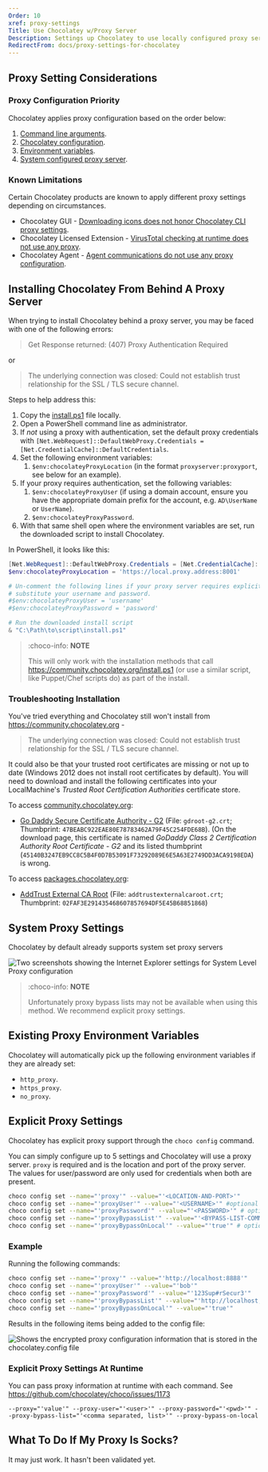 ```yaml
---
Order: 10
xref: proxy-settings
Title: Use Chocolatey w/Proxy Server
Description: Settings up Chocolatey to use locally configured proxy server
RedirectFrom: docs/proxy-settings-for-chocolatey
---
```


## Proxy Setting Considerations

### Proxy Configuration Priority

Chocolatey applies proxy configuration based on the order below:

1. [Command line arguments](#explicit-proxy-settings-at-runtime).
1. [Chocolatey configuration](#explicit-proxy-settings).
1. [Environment variables](#existing-proxy-environment-variables).
1. [System configured proxy server](#system-proxy-settings).

### Known Limitations

Certain Chocolatey products are known to apply different proxy settings depending on circumstances.

* Chocolatey GUI - [Downloading icons does not honor Chocolatey CLI proxy settings](https://github.com/chocolatey/ChocolateyGUI/issues/1013).
* Chocolatey Licensed Extension - [VirusTotal checking at runtime does not use any proxy](https://github.com/chocolatey/chocolatey-licensed-issues/issues/351).
* Chocolatey Agent - [Agent communications do not use any proxy configuration](https://github.com/chocolatey/chocolatey-licensed-issues/issues/350).

## Installing Chocolatey From Behind A Proxy Server

When trying to install Chocolatey behind a proxy server, you may be faced with one of the following errors:

> Get Response returned: (407) Proxy Authentication Required

or

> The underlying connection was closed: Could not establish trust relationship for the SSL / TLS secure channel.

Steps to help address this:

1. Copy the [install.ps1](https://community.chocolatey.org/install.ps1) file locally.
1. Open a PowerShell command line as administrator.
1. If _not_ using a proxy with authentication, set the default proxy credentials with `[Net.WebRequest]::DefaultWebProxy.Credentials = [Net.CredentialCache]::DefaultCredentials`.
1. Set the following environment variables:
   1. `$env:chocolateyProxyLocation` (in the format `proxyserver:proxyport`, see below for an example).
1. If your proxy requires authentication, set the following variables:
   1. `$env:chocolateyProxyUser` (if using a domain account, ensure you have the appropriate domain prefix for the account, e.g. `AD\UserName` or `UserName`).
   1. `$env:chocolateyProxyPassword`.
1. With that same shell open where the environment variables are set, run the downloaded script to install Chocolatey.

In PowerShell, it looks like this:

```powershell
[Net.WebRequest]::DefaultWebProxy.Credentials = [Net.CredentialCache]::DefaultCredentials
$env:chocolateyProxyLocation = 'https://local.proxy.address:8001'

# Un-comment the following lines if your proxy server requires explicit authentication and
# substitute your username and password.
#$env:chocolateyProxyUser = 'username'
#$env:chocolateyProxyPassword = 'password'

# Run the downloaded install script
& "C:\Path\to\script\install.ps1"
```

> :choco-info: **NOTE**
>
> This will only work with the installation methods that call https://community.chocolatey.org/install.ps1 (or use a similar script, like Puppet/Chef scripts do) as part of the install.

### Troubleshooting Installation

You've tried everything and Chocolatey still won't install from <https://community.chocolatey.org> -

> The underlying connection was closed: Could not establish trust relationship for the SSL / TLS secure channel.

It could also be that your trusted root certificates are missing or not up to date (Windows 2012 does not install root certificates by default). You will need to download and install the following certificates into your LocalMachine's *Trusted Root Certification Authorities* certificate store.

To access [community.chocolatey.org](https://community.chocolatey.org):

* [Go Daddy Secure Certificate Authority - G2](https://certs.godaddy.com/repository) (File: `gdroot-g2.crt`; Thumbprint: `47BEABC922EAE80E78783462A79F45C254FDE68B`). (On the download page, this certificate is named *GoDaddy Class 2 Certification Authority Root Certificate - G2* and its listed thumbprint (`45140B3247EB9CC8C5B4F0D7B53091F73292089E6E5A63E2749DD3ACA9198EDA`) is wrong.

To access [packages.chocolatey.org](https://packages.chocolatey.org):

* [AddTrust External CA Root](https://support.comodo.com/index.php?/Default/Knowledgebase/Article/View/917/91/) (File: `addtrustexternalcaroot.crt`; Thumbprint: `02FAF3E291435468607857694DF5E45B68851868`)

## System Proxy Settings

Chocolatey by default already supports system set proxy servers

![Two screenshots showing the Internet Explorer settings for System Level Proxy configuration](/assets/images/system-proxy-settings.png)

> :choco-info: **NOTE**
>
> Unfortunately proxy bypass lists may not be available when using this method. We recommend explicit proxy settings.

## Existing Proxy Environment Variables

Chocolatey will automatically pick up the following environment variables if they are already set:

* `http_proxy`.
* `https_proxy`.
* `no_proxy`.

## Explicit Proxy Settings

Chocolatey has explicit proxy support through the `choco config` command.

You can simply configure up to 5 settings and Chocolatey will use a proxy server. `proxy` is required and is the location and port of the proxy server. The values for user/password are only used for credentials when both are present.

~~~sh
choco config set --name="'proxy'" --value="'<LOCATION-AND-PORT>'"
choco config set --name="'proxyUser'" --value="'<USERNAME>'" #optional
choco config set --name="'proxyPassword'" --value="'<PASSWORD>'" # optional, will be encrypted in the configuration file
choco config set --name="'proxyBypassList'" --value="'<BYPASS-LIST-COMMA-SEPARATED>'" # optional
choco config set --name="'proxyBypassOnLocal'" --value="'true'" # optional
~~~~

### Example

Running the following commands:

~~~sh
choco config set --name="'proxy'" --value="'http://localhost:8888'"
choco config set --name="'proxyUser'" --value="'bob'"
choco config set --name="'proxyPassword'" --value="'123Sup#rSecur3'"
choco config set --name="'proxyBypassList'" --value="'http://localhost,http://this.location/'"
choco config set --name="'proxyBypassOnLocal'" --value="'true'"
~~~

Results in the following items being added to the config file:

![Shows the encrypted proxy configuration information that is stored in the chocolatey.config file](/assets/images/proxy-config-changes.png)

### Explicit Proxy Settings At Runtime

You can pass proxy information at runtime with each command. See https://github.com/chocolatey/choco/issues/1173

`--proxy="'value'" --proxy-user="'<user>'" --proxy-password="'<pwd>'" --proxy-bypass-list="'<comma separated, list>'" --proxy-bypass-on-local`

## What To Do If My Proxy Is Socks?

It may just work. It hasn't been validated yet.
